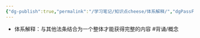 ```yaml
---
{"dg-publish":true,"permalink":"/学习笔记/知识点cheese/体系解释/","dgPassFrontmatter":true,"created":"2024-07-16T10:04:14.391+08:00","updated":"2024-09-11T12:25:42.293+08:00"}
---
```


- 体系解释：与其他法条结合为一个整体才能获得完整的内容 #背诵/概念 